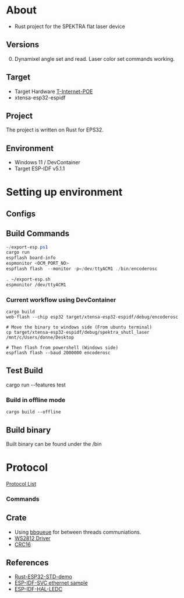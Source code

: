 # About
- Rust project for the SPEKTRA flat laser device
## Versions
0. Dynamixel angle set and read. Laser color set commands working.

## Target
- Target Hardware [T-Internet-POE](https://www.lilygo.cc/products/t-internet-poe)
- xtensa-esp32-espidf

## Project
The project is written on Rust for EPS32.

## Environment
- Windows 11 / DevContainer
- Target ESP-IDF v5.1.1

# Setting up environment

## Configs

## Build Commands
```PowerShell
~/export-esp.ps1
cargo run
espflash board-info
espmonitor <OCM_PORT_NO>
espflash flash  --monitor -p=/dev/ttyACM1 ./bin/encoderosc
```

```Bash
. ~/export-esp.sh
espmonitor /dev/ttyACM1
```

### Current workflow using DevContainer
```DevContainer
cargo build
web-flash --chip esp32 target/xtensa-esp32-espidf/debug/encoderosc

# Move the binary to windows side (From ubuntu terminal)
cp target/xtensa-esp32-espidf/debug/spektra_shutl_laser /mnt/c/Users/donne/Desktop

# Then flash from powershell (Windows side)
espflash flash --baud 2000000 encoderosc
```

## Test Build
cargo run --features test

### Build in offline mode
```
cargo build --offline
```

## Build binary
Built binary can be found under the /bin


# Protocol
[Protocol List](https://docs.google.com/spreadsheets/d/1DaNTpB7jWGoRZkjAx4mv4fX9doqdj3NTubLn8uKJP9o/edit?usp=sharing)

### Commands

## Crate
- Using [bbqueue](https://docs.rs/bbqueue/latest/bbqueue/) for between threads communiations.
- [WS2812 Driver](https://github.com/cat-in-136/ws2812-esp32-rmt-driver/tree/main)
- [CRC16](https://docs.rs/crc16/latest/crc16/)

## References
- [Rust-ESP32-STD-demo](https://github.com/ivmarkov/rust-esp32-std-demo/blob/main/src/main.rs)
- [ESP-IDF-SVC ethernet sample](https://github.com/esp-rs/esp-idf-svc/blob/master/examples/eth.rs)
- [ESP-IDF-HAL-LEDC](https://github.com/esp-rs/esp-idf-hal/blob/master/examples/ledc_threads.rs)
